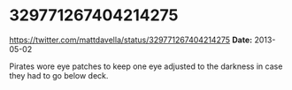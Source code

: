 # 329771267404214275
https://twitter.com/mattdavella/status/329771267404214275
**Date:** 2013-05-02

Pirates wore eye patches to keep one eye adjusted to the darkness in case they had to go below deck.

